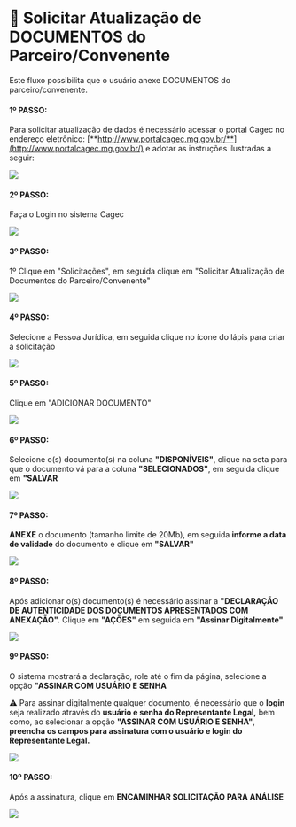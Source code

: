 # 🔄 Solicitar Atualização de DOCUMENTOS do Parceiro/Convenente

Este fluxo possibilita que o usuário anexe DOCUMENTOS do parceiro/convenente.

#### 1º PASSO:

Para solicitar atualização de dados é necessário acessar o portal Cagec no endereço eletrônico: [**http://www.portalcagec.mg.gov.br/**](http://www.portalcagec.mg.gov.br/) e adotar as instruções ilustradas a seguir:

![](<.gitbook/assets/image (38).png>)

#### 2º PASSO:

Faça o Login no sistema Cagec

![](<.gitbook/assets/image (73).png>)

#### 3º PASSO:

1º Clique em "Solicitações", em seguida clique em "Solicitar Atualização de Documentos do Parceiro/Convenente"

![](.gitbook/assets/1.png)

#### 4º PASSO:

Selecione a Pessoa Jurídica, em seguida clique no ícone do lápis para criar a solicitação

![](<.gitbook/assets/2 (2).png>)

#### 5º PASSO:

Clique em "ADICIONAR DOCUMENTO"

![](<.gitbook/assets/3 (2).png>)

#### 6º PASSO:

Selecione o(s) documento(s) na coluna **"DISPONÍVEIS"**, clique na seta para que o documento vá para a coluna **"SELECIONADOS"**,  em seguida clique em **"SALVAR**

![](<.gitbook/assets/4 (2).png>)

#### 7º PASSO:

**ANEXE** o documento (tamanho limite de 20Mb), em seguida **informe a data de validade** do documento e clique em **"SALVAR"**

![](<.gitbook/assets/6 (1).png>)

#### 8º PASSO:

Após adicionar o(s) documento(s) é necessário assinar a **"DECLARAÇÃO DE AUTENTICIDADE DOS DOCUMENTOS APRESENTADOS COM ANEXAÇÃO".** Clique em **"AÇÕES"** em seguida em **"Assinar Digitalmente"**&#x20;

![](<.gitbook/assets/7 (1).png>)

#### 9º PASSO:&#x20;

O sistema mostrará a declaração, role até o fim da página, selecione a opção **"ASSINAR COM USUÁRIO E SENHA**&#x20;

⚠️ Para assinar digitalmente qualquer documento, é necessário que o **login** seja realizado através do **usuário e senha do Representante Legal,** bem como, ao selecionar a opção **"ASSINAR COM USUÁRIO E SENHA"**, **preencha os campos para assinatura com o usuário e login do Representante Legal.**

![](<.gitbook/assets/8 (1).png>)

#### 10º PASSO:&#x20;

Após a assinatura, clique em **ENCAMINHAR SOLICITAÇÃO PARA ANÁLISE**

![](<.gitbook/assets/9 (1).png>)
